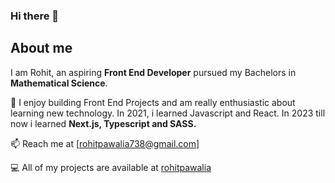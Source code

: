 ### Hi there 👋

## About me
I am Rohit, an aspiring ****Front End Developer**** pursued my Bachelors in ****Mathematical Science****.

🌱 I enjoy building Front End Projects and am really enthusiastic about learning new technology. In 2021, i       learned Javascript and React. In 2023 till now i learned ****Next.js, Typescript and SASS.****

📫 Reach me at [rohitpawalia738@gmail.com]

💻 All of my projects are available at [rohitpawalia](https://github.com/rohitpawalia?tab=repositories)
